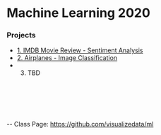 # Machine Learning 2020

### Projects

- [1. IMDB Movie Review - Sentiment Analysis](/1.MovieReview_NLP_Supervised) <br>
- [2. Airplanes - Image Classification](/2.AirplaneImageClassification_Supervised) <br>
- 3. TBD


<br><br><br><br><br>
--  Class Page: https://github.com/visualizedata/ml 
